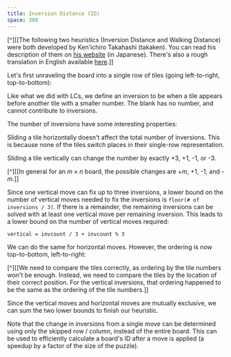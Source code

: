 ```yaml
---
title: Inversion Distance (ID)
space: 300
---
```


[^][[The following two heuristics (Inversion Distance and Walking Distance) were both developed by Ken'ichiro Takahashi (takaken). You can read his description of them on [his website](http://www.ic-net.or.jp/home/takaken/nt/slide/solve15.html) (in Japanese). There's also a rough translation in English available [here](https://web.archive.org/web/20141224035932/http://juropollo.xe0.ru:80/stp_wd_translation_en.htm).]]

Let's first unraveling the board into a single row of tiles (going left-to-right, top-to-bottom):

Like what we did with LCs, we define an inversion to be when a tile appears before another tile with a smaller number. The blank has no number, and cannot contribute to inversions.

The number of inversions have some interesting properties:

Sliding a tile horizontally doesn't affect the total number of inversions. This is because none of the tiles switch places in their single-row representation.

Sliding a tile vertically can change the number by exactly +3, +1, -1, or -3.

[^][[In general for an $m \times n$ board, the possible changes are +$m$, +1, -1, and -$m$.]]

Since one vertical move can fix up to three inversions, a lower bound on the number of vertical moves needed to fix the inversions is `floor(# of inversions / 3)`. If there is a remainder, the remaining inversions can be solved with at least one vertical move per remaining inversion. This leads to a lower bound on the number of vertical moves required:

`vertical = invcount / 3 + invcount % 3`

We can do the same for horizontal moves. However, the ordering is now top-to-bottom, left-to-right:

[^][[We need to compare the tiles correctly, as ordering by the tile numbers won't be enough. Instead, we need to compare the tiles by the location of their correct position. For the vertical inversions, that ordering happened to be the same as the ordering of the tile numbers.]]

Since the vertical moves and horizontal moves are mutually exclusive, we can sum the two lower bounds to finish our heuristic.

Note that the change in inversions from a single move can be determined using only the skipped row / column, instead of the entire board. This can be used to efficiently calculate a board's ID after a move is applied (a speedup by a factor of the size of the puzzle).
